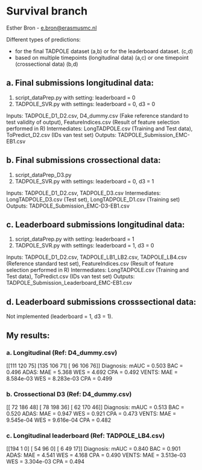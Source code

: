 # Survival branch 
Esther Bron - e.bron@erasmusmc.nl

Different types of predictions:
- for the final TADPOLE dataset (a,b) or for the leaderboard dataset. (c,d)
- based on multiple timepoints (longitudinal data) (a,c) or one timepoint (crossectional data) (b,d)

## a. Final submissions longitudinal data: 

1. script_dataPrep.py with setting: leaderboard = 0
2. TADPOLE_SVR.py with settings: leaderboard = 0, d3 = 0 

Inputs: TADPOLE_D1_D2.csv, D4_dummy.csv (Fake reference standard to test validity of output), FeatureIndices.csv (Result of feature selection performed in R)
Intermediates: LongTADPOLE.csv (Training and Test data),  ToPredict_D2.csv (IDs van test set)
Outputs: TADPOLE_Submission_EMC-EB1.csv

## b. Final submissions crossectional data: 

1. script_dataPrep_D3.py 
2. TADPOLE_SVR.py with settings: leaderboard = 0, d3 = 1 

Inputs: TADPOLE_D1_D2.csv, TADPOLE_D3.csv
Intermediates: LongTADPOLE_D3.csv (Test set), LongTADPOLE_D1.csv (Training set)
Outputs: TADPOLE_Submission_EMC-D3-EB1.csv

## c. Leaderboard submissions longitudinal data: 

1. script_dataPrep.py with setting: leaderboard = 1
2. TADPOLE_SVR.py with settings: leaderboard = 1, d3 = 0 

Inputs: TADPOLE_D1_D2.csv, TADPOLE_LB1_LB2.csv,  TADPOLE_LB4.csv (Reference standard test set), FeatureIndices.csv (Result of feature selection performed in R)
Intermediates: LongTADPOLE.csv (Training and Test data),  ToPredict.csv (IDs van test set)
Outputs: TADPOLE_Submission_Leaderboard_EMC-EB1.csv

## d. Leaderboard submissions crosssectional data: 
Not implemented (leaderboard = 1, d3 = 1).


## My results:

### a. Longitudinal (Ref: D4_dummy.csv)
[[111 120  75]
 [135 106  71]
 [ 96 106  76]]
Diagnosis:
mAUC = 0.503 BAC = 0.496
ADAS:
MAE = 5.368 WES = 4.692 CPA = 0.492
VENTS:
MAE = 8.584e-03 WES = 8.283e-03 CPA = 0.499

### b.  Crossectional D3 (Ref: D4_dummy.csv)
[[ 72 186  48]
 [ 78 198  36]
 [ 62 170  46]]
Diagnosis:
mAUC = 0.513 BAC = 0.520
ADAS:
MAE = 0.947 WES = 0.921 CPA = 0.473
VENTS:
MAE = 9.545e-04 WES = 9.616e-04 CPA = 0.482

### c. Longitudinal leaderboard (Ref: TADPOLE_LB4.csv)
[[194   1   0]
 [ 54  96   0]
 [  6  49  17]]
Diagnosis:
mAUC = 0.840 BAC = 0.901
ADAS:
MAE = 4.541 WES = 4.168 CPA = 0.490
VENTS:
MAE = 3.513e-03 WES = 3.304e-03 CPA = 0.494